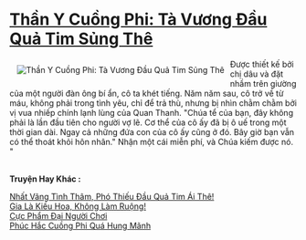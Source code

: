 <a href="https://truyentiki.com/than-y-cuong-phi-ta-vuong-dau-qua-tim-sung-the.31894/" title="Thần Y Cuồng Phi: Tà Vương Đầu Quả Tim Sủng Thê"><h1>Thần Y Cuồng Phi: Tà Vương Đầu Quả Tim Sủng Thê</h1></a><div style="display:table"><img align="right" style="float: left; padding: 10px;" src="https://truyentiki.com/a/img/str/src/31894.jpg" alt="Thần Y Cuồng Phi: Tà Vương Đầu Quả Tim Sủng Thê">Được thiết kế bởi chị dâu và đặt nhầm trên giường của một người đàn ông bí ẩn, cô ta khét tiếng. Năm năm sau, cô trở về từ máu, không phải trong tình yêu, chỉ để trả thù, nhưng bị nhìn chằm chằm bởi vị vua nhiếp chính lạnh lùng của Quan Thanh. "Chúa tể của bạn, đây không phải là lần đầu tiên cho người vợ lẽ. Cơ thể của cô ấy đã bị ô uế trong một thời gian dài. Ngay cả những đứa con của cô ấy cũng ở đó. Bây giờ bạn vẫn có thể thoát khỏi hôn nhân." Nhận một cái miễn phí, và Chúa kiếm được nó. "</div><p><br><b>Truyện Hay Khác :</b></p><a href="https://truyentiki.com/nhat-vang-tinh-tham-pho-thieu-dau-qua-tim-ai-the.31893/" alt="Nhất Vãng Tình Thâm, Phó Thiếu Đầu Quả Tim Ái Thê!">Nhất Vãng Tình Thâm, Phó Thiếu Đầu Quả Tim Ái Thê!</a><br/><a href="https://github.com/nownovels/topcv/tree/master/truyenhay/31988/README.md" alt="Gia Là Kiều Hoa, Không Làm Ruộng!">Gia Là Kiều Hoa, Không Làm Ruộng!</a><br/><a href="https://www.pinterest.com/pin/594756694531434207" alt="Cực Phẩm Đại Người Chơi">Cực Phẩm Đại Người Chơi</a><br/><a href="https://github.com/nownovels/topcv/tree/master/truyenhay/31695/README.md" alt="Phúc Hắc Cuồng Phi Quá Hung Mãnh">Phúc Hắc Cuồng Phi Quá Hung Mãnh</a><br/>